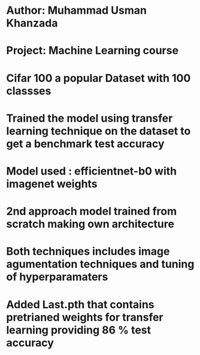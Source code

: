 # Author: Muhammad Usman Khanzada
# Project: Machine Learning course
# Cifar 100 a popular Dataset with 100 classses
# Trained the model using transfer learning technique on the dataset to get a benchmark test accuracy
# Model used : efficientnet-b0 with imagenet weights
# 2nd approach model trained from scratch making own architecture
# Both techniques includes image agumentation techniques and tuning of hyperparamaters
# Added Last.pth that contains pretrianed weights for transfer learning providing 86 % test accuracy

